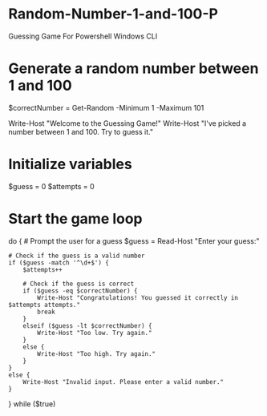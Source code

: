 # Random-Number-1-and-100-P
Guessing Game For Powershell Windows CLI
# Generate a random number between 1 and 100
$correctNumber = Get-Random -Minimum 1 -Maximum 101

Write-Host "Welcome to the Guessing Game!"
Write-Host "I've picked a number between 1 and 100. Try to guess it."

# Initialize variables
$guess = 0
$attempts = 0

# Start the game loop
do {
    # Prompt the user for a guess
    $guess = Read-Host "Enter your guess:"

    # Check if the guess is a valid number
    if ($guess -match '^\d+$') {
        $attempts++
        
        # Check if the guess is correct
        if ($guess -eq $correctNumber) {
            Write-Host "Congratulations! You guessed it correctly in $attempts attempts."
            break
        }
        elseif ($guess -lt $correctNumber) {
            Write-Host "Too low. Try again."
        }
        else {
            Write-Host "Too high. Try again."
        }
    }
    else {
        Write-Host "Invalid input. Please enter a valid number."
    }
} while ($true)
